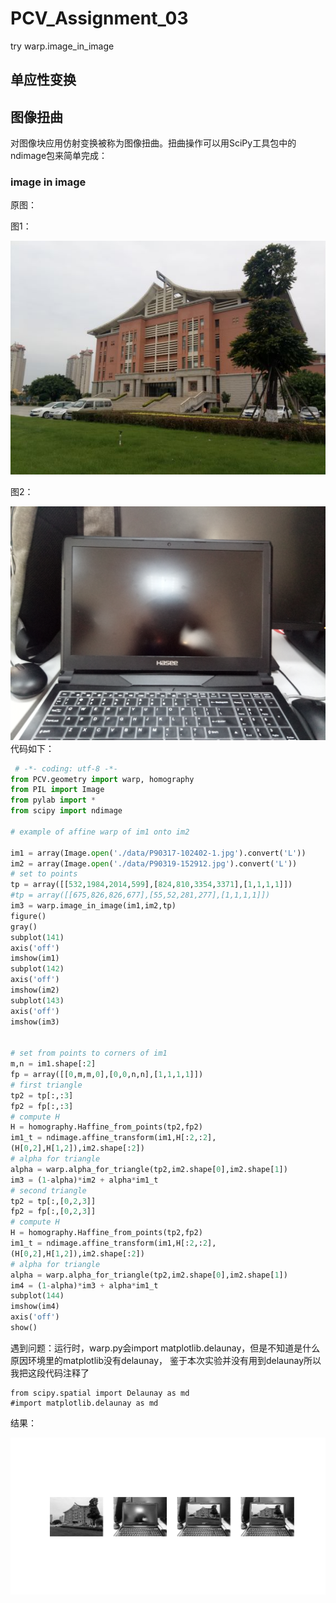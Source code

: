 # PCV_Assignment_03
try warp.image_in_image
## 单应性变换
## 图像扭曲
对图像块应用仿射变换被称为图像扭曲。扭曲操作可以用SciPy工具包中的ndimage包来简单完成：
### image in image
原图：
  
图1：
  
![图1](https://github.com/Heured/PCV_Assignment_03/blob/master/data/P90317-102402-1.jpg)
  
图2：
  
![图2](https://github.com/Heured/PCV_Assignment_03/blob/master/data/P90319-152912.jpg)
代码如下：
  
```python
 # -*- coding: utf-8 -*-
from PCV.geometry import warp, homography
from PIL import Image
from pylab import *
from scipy import ndimage

# example of affine warp of im1 onto im2

im1 = array(Image.open('./data/P90317-102402-1.jpg').convert('L'))
im2 = array(Image.open('./data/P90319-152912.jpg').convert('L'))
# set to points
tp = array([[532,1984,2014,599],[824,810,3354,3371],[1,1,1,1]])
#tp = array([[675,826,826,677],[55,52,281,277],[1,1,1,1]])
im3 = warp.image_in_image(im1,im2,tp)
figure()
gray()
subplot(141)
axis('off')
imshow(im1)
subplot(142)
axis('off')
imshow(im2)
subplot(143)
axis('off')
imshow(im3)


# set from points to corners of im1
m,n = im1.shape[:2]
fp = array([[0,m,m,0],[0,0,n,n],[1,1,1,1]])
# first triangle
tp2 = tp[:,:3]
fp2 = fp[:,:3]
# compute H
H = homography.Haffine_from_points(tp2,fp2)
im1_t = ndimage.affine_transform(im1,H[:2,:2],
(H[0,2],H[1,2]),im2.shape[:2])
# alpha for triangle
alpha = warp.alpha_for_triangle(tp2,im2.shape[0],im2.shape[1])
im3 = (1-alpha)*im2 + alpha*im1_t
# second triangle
tp2 = tp[:,[0,2,3]]
fp2 = fp[:,[0,2,3]]
# compute H
H = homography.Haffine_from_points(tp2,fp2)
im1_t = ndimage.affine_transform(im1,H[:2,:2],
(H[0,2],H[1,2]),im2.shape[:2])
# alpha for triangle
alpha = warp.alpha_for_triangle(tp2,im2.shape[0],im2.shape[1])
im4 = (1-alpha)*im3 + alpha*im1_t
subplot(144)
imshow(im4)
axis('off')
show()
```
  
  
遇到问题：运行时，warp.py会import matplotlib.delaunay，但是不知道是什么原因环境里的matplotlib没有delaunay，
鉴于本次实验并没有用到delaunay所以我把这段代码注释了
  
```
from scipy.spatial import Delaunay as md
#import matplotlib.delaunay as md 
```
  
  
结果：
  
![emmmm](https://github.com/Heured/PCV_Assignment_03/blob/master/imgToShow/Figure_1.png)
